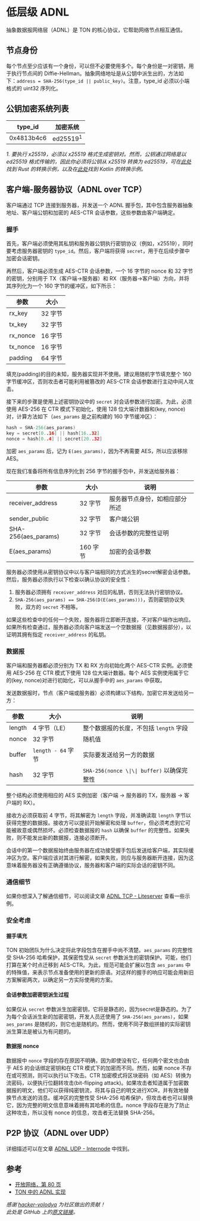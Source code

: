 # 低层级 ADNL

抽象数据报网络层（ADNL）是 TON 的核心协议，它帮助网络节点相互通信。

## 节点身份

每个节点至少应该有一个身份，可以但不必要使用多个。每个身份是一对密钥，用于执行节点间的 Diffie-Hellman。抽象网络地址是从公钥中派生出的，方法如下：`address = SHA-256(type_id || public_key)`。注意，type_id 必须以小端格式的 uint32 序列化。

## 公钥加密系统列表

| type_id | 加密系统                |
| ---------------------------- | ------------------- |
| 0x4813b4c6                   | ed25519<sup>1</sup> |

*1. 要执行 x25519，必须以 x25519 格式生成密钥对。然而，公钥通过网络是以 ed25519 格式传输的，因此你必须将公钥从 x25519 转换为 ed25519，可在[此处](https://github.com/tonstack/adnl-rs/blob/master/src/integrations/dalek.rs#L10)找到 Rust 的转换示例，以及在[此处](https://github.com/andreypfau/curve25519-kotlin/blob/f008dbc2c0ebc3ed6ca5d3251ffb7cf48edc91e2/src/commonMain/kotlin/curve25519/MontgomeryPoint.kt#L39)找到 Kotlin 的转换示例。*

## 客户端-服务器协议（ADNL over TCP）

客户端通过 TCP 连接到服务器，并发送一个 ADNL 握手包，其中包含服务器抽象地址、客户端公钥和加密的 AES-CTR 会话参数，这些参数由客户端确定。

### 握手

首先，客户端必须使用其私钥和服务器公钥执行密钥协议（例如，x25519），同时要考虑服务器密钥的 `type_id`。然后，客户端将获得 `secret`，用于在后续步骤中加密会话密钥。

再然后，客户端必须生成 AES-CTR 会话参数，一个 16 字节的 nonce 和 32 字节的密钥，分别用于 TX（客户端->服务器）和 RX（服务器->客户端）方向，并将其序列化为一个 160 字节的缓冲区，如下所示：

| 参数                            | 大小    |
| ----------------------------- | ----- |
| rx_key   | 32 字节 |
| tx_key   | 32 字节 |
| rx_nonce | 16 字节 |
| tx_nonce | 16 字节 |
| padding                       | 64 字节 |

填充(padding)的目的未知，服务器实现并不使用。建议用随机字节填充整个 160 字节缓冲区，否则攻击者可能利用被篡改的 AES-CTR 会话参数进行主动中间人攻击。

接下来的步骤是使用上述密钥协议中的 `secret` 对会话参数进行加密。为此，必须使用 AES-256 在 CTR 模式下初始化，使用 128 位大端计数器和(key, nonce)对，计算方法如下（`aes_params` 是之前构建的 160 字节缓冲区）：

```cpp
hash = SHA-256(aes_params)
key = secret[0..16] || hash[16..32]
nonce = hash[0..4] || secret[20..32]
```

加密 `aes_params` 后，记为 `E(aes_params)`，因为不再需要 AES，所以应该移除 AES。

现在我们准备将所有信息序列化到 256 字节的握手包中，并发送给服务器：

| 参数                                                          | 大小     | 说明              |
| ----------------------------------------------------------- | ------ | --------------- |
| receiver_address                       | 32 字节  | 服务器节点身份，如相应部分所述 |
| sender_public                          | 32 字节  | 客户端公钥           |
| SHA-256(aes_params) | 32 字节  | 会话参数的完整性证明      |
| E(aes_params)       | 160 字节 | 加密的会话参数         |

服务器必须使用从密钥协议中以与客户端相同的方式派生的secret解密会话参数。然后，服务器必须执行以下检查以确认协议的安全性：

1. 服务器必须拥有 `receiver_address` 对应的私钥，否则无法执行密钥协议。
2. `SHA-256(aes_params) == SHA-256(D(E(aes_params)))`，否则密钥协议失败，双方的 `secret` 不相等。

如果这些检查中的任何一个失败，服务器将立即断开连接，不对客户端作出响应。如果所有检查通过，服务器必须向客户端发送一个空数据报（见数据报部分），以证明其拥有指定 `receiver_address` 的私钥。

### 数据报

客户端和服务器都必须分别为 TX 和 RX 方向初始化两个 AES-CTR 实例。必须使用 AES-256 在 CTR 模式下使用 128 位大端计数器。每个 AES 实例使用属于它的(key, nonce)对进行初始化，可以从握手中的 `aes_params` 中获取。

发送数据报时，节点（客户端或服务器）必须构建以下结构，加密它并发送给另一方：

| 参数     | 大小               | 说明                                      |
| ------ | ---------------- | --------------------------------------- |
| length | 4 字节（LE）         | 整个数据报的长度，不包括 `length` 字段                |
| nonce  | 32 字节            | 随机值                                     |
| buffer | `length - 64` 字节 | 实际要发送给另一方的数据                            |
| hash   | 32 字节            | `SHA-256(nonce \\|\\| buffer)` 以确保完整性 |

整个结构必须使用相应的 AES 实例加密（客户端 -> 服务器的 TX，服务器 -> 客户端的 RX）。

接收方必须获取前 4 字节，将其解密为 `length` 字段，并准确读取 `length` 字节以获得完整的数据报。接收方可以提前开始解密和处理 `buffer`，但必须考虑到它可能被故意或偶然损坏。必须检查数据报的 `hash` 以确保 `buffer` 的完整性。如果失败，则不能发出新的数据报，连接必须断开。

会话中的第一个数据报始终由服务器在成功接受握手包后发送给客户端，其实际缓冲区为空。客户端应该对其进行解密，如果失败，则应与服务器断开连接，因为这意味着服务器没有正确遵循协议，服务器和客户端的实际会话的密钥不同。

### 通信细节

如果你想深入了解通信细节，可以阅读文章 [ADNL TCP - Liteserver](/develop/network/adnl-tcp) 查看一些示例。

### 安全考虑

#### 握手填充

TON 初始团队为什么决定将此字段包含在握手中尚不清楚。`aes_params` 的完整性受 SHA-256 哈希保护，其保密性受从 `secret` 参数派生的密钥保护。可能，他们打算在某个时点迁移到 AES-CTR。为此，规范可能会扩展以包含 `aes_params` 中的特殊值，来表示节点准备使用的更新的原语。对这样的握手的响应可能会用新旧方案解密两次，以确定另一方实际使用的方案。

#### 会话参数加密密钥派生过程

如果仅从 `secret` 参数派生加密密钥，它将是静态的，因为secret是静态的。为了为每个会话派生新的加密密钥，开发人员还使用了 `SHA-256(aes_params)`，如果 `aes_params` 是随机的，则它也是随机的。然而，使用不同子数组拼接的实际密钥派生算法是被认为有问题的。

#### 数据报 nonce

数据报中 `nonce` 字段的存在原因不明确，因为即使没有它，任何两个密文也会由于 AES 的会话绑定密钥和在 CTR 模式下的加密而不同。然而，如果 nonce 不存在或可预测，则可以执行以下攻击。CTR 加密模式将区块密码（如 AES）转换为流密码，以便执行位翻转攻击(bit-flipping attack)。如果攻击者知道属于加密数据报的明文，他们可以获得纯密钥流，将其与自己的明文进行XOR，并有效地替换节点发送的消息。缓冲区的完整性受 SHA-256 哈希保护，但攻击者也可以替换它，因为完整的明文信息意味着拥有其哈希的信息。nonce 字段存在是为了防止这种攻击，所以没有 nonce 的信息，攻击者无法替换 SHA-256。

## P2P 协议（ADNL over UDP）

详细描述可以在文章 [ADNL UDP - Internode](/develop/network/adnl-udp) 中找到。

## 参考

- [开放网络，第 80 页](https://ton.org/ton.pdf)
- [TON 中的 ADNL 实现](https://github.com/ton-blockchain/ton/tree/master/adnl)

*感谢 [hacker-volodya](https://github.com/hacker-volodya) 为社区做出的贡献！*\
*此处是 GitHub 上的[原文链接](https://github.com/tonstack/ton-docs/tree/main/ADNL)。*
